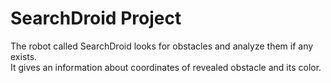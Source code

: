 # SearchDroid Project

The robot called SearchDroid looks for obstacles and analyze them if any exists.<br>
It gives an information about coordinates of revealed obstacle and its color.
